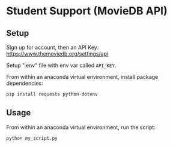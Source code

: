# Student Support (MovieDB API)

## Setup

Sign up for account, then an API Key: https://www.themoviedb.org/settings/api

Setup ".env" file with env var called `API_KEY`.

From within an anaconda virtual environment, install package dependencies:

```sh
pip install requests python-dotenv
```

## Usage

From within an anaconda virtual environment, run the script:

```sh
python my_script.py
```
